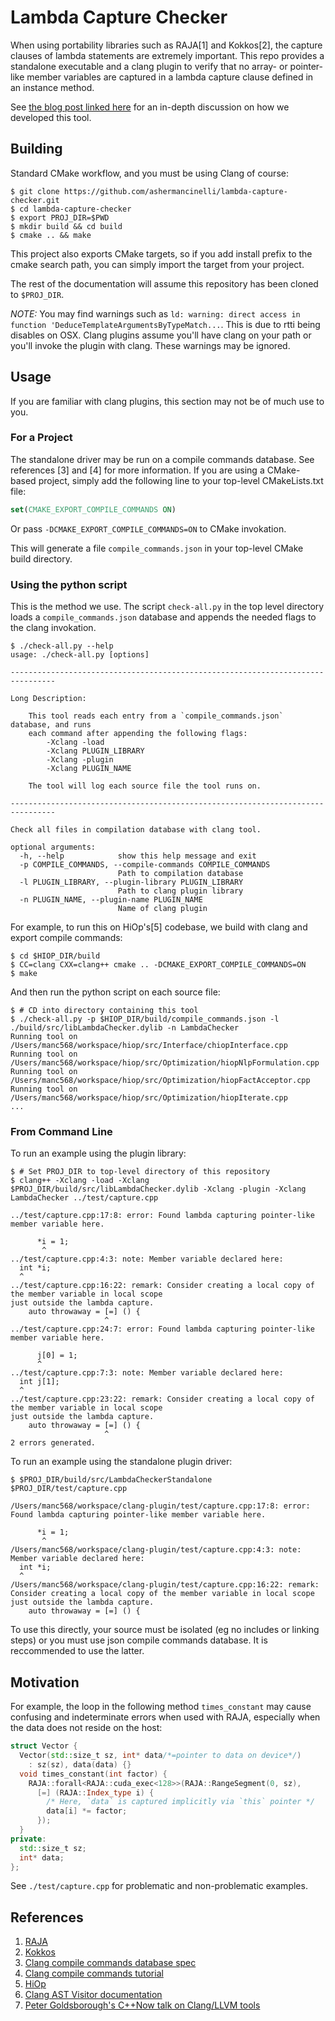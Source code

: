 # Lambda Capture Checker

When using portability libraries such as RAJA[1] and Kokkos[2], the capture clauses of lambda statements are extremely important.
This repo provides a standalone executable and a clang plugin to verify that no array- or pointer-like member variables are captured in a lambda capture clause defined in an instance method.

See [the blog post linked here](https://ashermancinelli.github.io/clang-lambda) for an in-depth discussion on how we developed this tool.

## Building

Standard CMake workflow, and you must be using Clang of course:

```console
$ git clone https://github.com/ashermancinelli/lambda-capture-checker.git
$ cd lambda-capture-checker
$ export PROJ_DIR=$PWD
$ mkdir build && cd build
$ cmake .. && make
```

This project also exports CMake targets, so if you add install prefix to the cmake search path, you can simply import the target from your project.

The rest of the documentation will assume this repository has been cloned to `$PROJ_DIR`.

*NOTE:* You may find warnings such as `ld: warning: direct access in function 'DeduceTemplateArgumentsByTypeMatch...`.
This is due to rtti being disables on OSX. Clang plugins assume you'll have clang on your path or you'll invoke the plugin with clang.
These warnings may be ignored.

## Usage

If you are familiar with clang plugins, this section may not be of much use to you.

### For a Project

The standalone driver may be run on a compile commands database.
See references [3] and [4] for more information.
If you are using a CMake-based project, simply add the following line to your top-level CMakeLists.txt file:

```cmake
set(CMAKE_EXPORT_COMPILE_COMMANDS ON)
```

Or pass `-DCMAKE_EXPORT_COMPILE_COMMANDS=ON` to CMake invokation.

This will generate a file `compile_commands.json` in your top-level CMake build directory.

### Using the python script

This is the method we use.
The script `check-all.py` in the top level directory loads a `compile_commands.json` database and appends the needed flags to the clang invokation.

```console
$ ./check-all.py --help
usage: ./check-all.py [options]

--------------------------------------------------------------------------------

Long Description:

    This tool reads each entry from a `compile_commands.json` database, and runs
    each command after appending the following flags:
        -Xclang -load
        -Xclang PLUGIN_LIBRARY
        -Xclang -plugin
        -Xclang PLUGIN_NAME

    The tool will log each source file the tool runs on.

--------------------------------------------------------------------------------

Check all files in compilation database with clang tool.

optional arguments:
  -h, --help            show this help message and exit
  -p COMPILE_COMMANDS, --compile-commands COMPILE_COMMANDS
                        Path to compilation database
  -l PLUGIN_LIBRARY, --plugin-library PLUGIN_LIBRARY
                        Path to clang plugin library
  -n PLUGIN_NAME, --plugin-name PLUGIN_NAME
                        Name of clang plugin
```

For example, to run this on HiOp's[5] codebase, we build with clang and export compile commands:

```
$ cd $HIOP_DIR/build
$ CC=clang CXX=clang++ cmake .. -DCMAKE_EXPORT_COMPILE_COMMANDS=ON
$ make
```

And then run the python script on each source file:

```
$ # CD into directory containing this tool
$ ./check-all.py -p $HIOP_DIR/build/compile_commands.json -l ./build/src/libLambdaChecker.dylib -n LambdaChecker
Running tool on /Users/manc568/workspace/hiop/src/Interface/chiopInterface.cpp
Running tool on /Users/manc568/workspace/hiop/src/Optimization/hiopNlpFormulation.cpp
Running tool on /Users/manc568/workspace/hiop/src/Optimization/hiopFactAcceptor.cpp
Running tool on /Users/manc568/workspace/hiop/src/Optimization/hiopIterate.cpp
...
```

### From Command Line

To run an example using the plugin library:

```console
$ # Set PROJ_DIR to top-level directory of this repository
$ clang++ -Xclang -load -Xclang $PROJ_DIR/build/src/libLambdaChecker.dylib -Xclang -plugin -Xclang LambdaChecker ../test/capture.cpp

../test/capture.cpp:17:8: error: Found lambda capturing pointer-like member variable here.

      *i = 1;
       ^
../test/capture.cpp:4:3: note: Member variable declared here:
  int *i;
  ^
../test/capture.cpp:16:22: remark: Consider creating a local copy of the member variable in local scope
just outside the lambda capture.
    auto throwaway = [=] () {
                     ^
../test/capture.cpp:24:7: error: Found lambda capturing pointer-like member variable here.

      j[0] = 1;
      ^
../test/capture.cpp:7:3: note: Member variable declared here:
  int j[1];
  ^
../test/capture.cpp:23:22: remark: Consider creating a local copy of the member variable in local scope
just outside the lambda capture.
    auto throwaway = [=] () {
                     ^
2 errors generated.
```

To run an example using the standalone plugin driver:

```console
$ $PROJ_DIR/build/src/LambdaCheckerStandalone $PROJ_DIR/test/capture.cpp

/Users/manc568/workspace/clang-plugin/test/capture.cpp:17:8: error: Found lambda capturing pointer-like member variable here.

      *i = 1;
       ^
/Users/manc568/workspace/clang-plugin/test/capture.cpp:4:3: note: Member variable declared here:
  int *i;
  ^
/Users/manc568/workspace/clang-plugin/test/capture.cpp:16:22: remark: Consider creating a local copy of the member variable in local scope
just outside the lambda capture.
    auto throwaway = [=] () {
```

To use this directly, your source must be isolated (eg no includes or linking steps) or you must use json compile commands database.
It is reccommended to use the latter.

## Motivation

For example, the loop in the following method `times_constant` may cause confusing and indeterminate errors when used with RAJA, especially when the data does not reside on the host:

```cpp
struct Vector {
  Vector(std::size_t sz, int* data/*=pointer to data on device*/)
    : sz(sz), data(data) {}
  void times_constant(int factor) {
    RAJA::forall<RAJA::cuda_exec<128>>(RAJA::RangeSegment(0, sz),
      [=] (RAJA::Index_type i) {
        /* Here, `data` is captured implicitly via `this` pointer */
        data[i] *= factor;
      });
  }
private:
  std::size_t sz;
  int* data;
};
```

See `./test/capture.cpp` for problematic and non-problematic examples.

## References

1. [RAJA](https://github.com/LLNL/RAJA/blob/main/docs/sphinx/user_guide/index.rst)
1. [Kokkos](https://github.com/kokkos/kokkos)
1. [Clang compile commands database spec](https://clang.llvm.org/docs/JSONCompilationDatabase.html)
1. [Clang compile commands tutorial](https://clang.llvm.org/docs/HowToSetupToolingForLLVM.html)
1. [HiOp](https://github.com/LLNL/hiop)
1. [Clang AST Visitor documentation](https://clang.llvm.org/docs/RAVFrontendAction.html)
1. [Peter Goldsborough's C++Now talk on Clang/LLVM tools](https://www.youtube.com/watch?v=E6i8jmiy8MY&ab_channel=CppNow)

